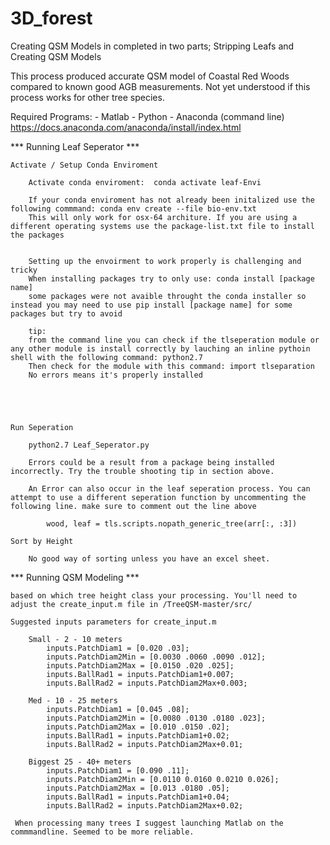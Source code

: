 # 3D_forest

Creating QSM Models in completed in two parts; Stripping Leafs and Creating QSM Models

This process produced accurate QSM model of Coastal Red Woods compared to known good AGB measurements. Not yet understood if this process works for other tree species.



Required Programs: 
	- Matlab
	- Python
	- Anaconda (command line) https://docs.anaconda.com/anaconda/install/index.html




*** Running Leaf Seperator ***

	Activate / Setup Conda Enviroment

	 	Activate conda enviroment:  conda activate leaf-Envi

	 	If your conda enviroment has not already been initalized use the following commmand: conda env create --file bio-env.txt
	 	This will only work for osx-64 architure. If you are using a different operating systems use the package-list.txt file to install the packages


	 	Setting up the envoirment to work properly is challenging and tricky
	 	When installing packages try to only use: conda install [package name]
	 	some packages were not avaible throught the conda installer so instead you may need to use pip install [package name] for some packages but try to avoid

	 	tip:
	 	from the command line you can check if the tlseperation module or any other module is install correctly by lauching an inline pythoin shell with the following command: python2.7 
		Then check for the module with this command: import tlseparation
		No errors means it's properly installed





	Run Seperation

		python2.7 Leaf_Seperator.py

		Errors could be a result from a package being installed incorrectly. Try the trouble shooting tip in section above. 

		An Error can also occur in the leaf seperation process. You can attempt to use a different seperation function by uncommenting the following line. make sure to comment out the line above

			wood, leaf = tls.scripts.nopath_generic_tree(arr[:, :3])

	Sort by Height

		No good way of sorting unless you have an excel sheet. 


*** Running QSM Modeling ***


	based on which tree height class your processing. You'll need to adjust the create_input.m file in /TreeQSM-master/src/

	Suggested inputs parameters for create_input.m

		Small - 2 - 10 meters
			inputs.PatchDiam1 = [0.020 .03];
			inputs.PatchDiam2Min = [0.0030 .0060 .0090 .012];
			inputs.PatchDiam2Max = [0.0150 .020 .025];
			inputs.BallRad1 = inputs.PatchDiam1+0.007; 
			inputs.BallRad2 = inputs.PatchDiam2Max+0.003;
			
		Med - 10 - 25 meters
			inputs.PatchDiam1 = [0.045 .08];
			inputs.PatchDiam2Min = [0.0080 .0130 .0180 .023];
			inputs.PatchDiam2Max = [0.010 .0150 .02];
			inputs.BallRad1 = inputs.PatchDiam1+0.02; 
			inputs.BallRad2 = inputs.PatchDiam2Max+0.01;
			
		Biggest 25 - 40+ meters
			inputs.PatchDiam1 = [0.090 .11];
			inputs.PatchDiam2Min = [0.0110 0.0160 0.0210 0.026];
			inputs.PatchDiam2Max = [0.013 .0180 .05];
			inputs.BallRad1 = inputs.PatchDiam1+0.04; 
			inputs.BallRad2 = inputs.PatchDiam2Max+0.02;

	 When processing many trees I suggest launching Matlab on the commmandline. Seemed to be more reliable. 

	  




